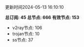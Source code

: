 更新时间2024-05-13 16:10:10

**总订阅: 45**
**总节点: 666**
**有效节点: 153**
- v2ray节点: 106
- trojan节点: 10
- ss节点: 37
